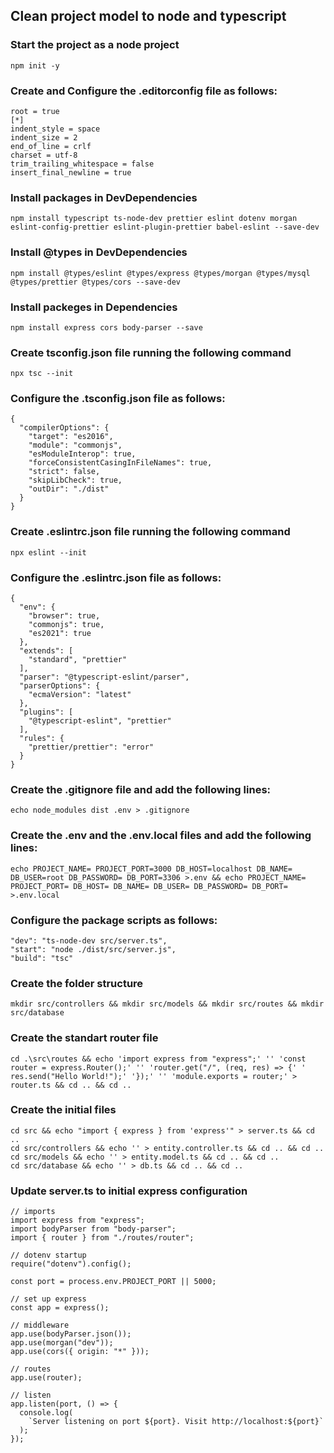 ## Clean project model to node and typescript

### Start the project as a node project

```
npm init -y
```

### Create and Configure the .editorconfig file as follows:

```
root = true
[*]
indent_style = space
indent_size = 2
end_of_line = crlf
charset = utf-8
trim_trailing_whitespace = false
insert_final_newline = true
```

### Install packages in DevDependencies

```
npm install typescript ts-node-dev prettier eslint dotenv morgan eslint-config-prettier eslint-plugin-prettier babel-eslint --save-dev
```

### Install @types in DevDependencies
```
npm install @types/eslint @types/express @types/morgan @types/mysql @types/prettier @types/cors --save-dev
```

### Install packeges in Dependencies
```
npm install express cors body-parser --save
```

### Create tsconfig.json file running the following command

```
npx tsc --init
```

### Configure the .tsconfig.json file as follows:

```
{
  "compilerOptions": {
    "target": "es2016",
    "module": "commonjs",
    "esModuleInterop": true,
    "forceConsistentCasingInFileNames": true,
    "strict": false,
    "skipLibCheck": true,
    "outDir": "./dist"
  }
}
```

### Create .eslintrc.json file running the following command

```
npx eslint --init
```

### Configure the .eslintrc.json file as follows:

```
{
  "env": {
    "browser": true,
    "commonjs": true,
    "es2021": true
  },
  "extends": [
    "standard", "prettier"
  ],
  "parser": "@typescript-eslint/parser",
  "parserOptions": {
    "ecmaVersion": "latest"
  },
  "plugins": [
    "@typescript-eslint", "prettier"
  ],
  "rules": {
    "prettier/prettier": "error"
  }
}
```

### Create the .gitignore file and add the following lines:

```
echo node_modules dist .env > .gitignore
```

### Create the .env and the .env.local files and add the following lines:

```
echo PROJECT_NAME= PROJECT_PORT=3000 DB_HOST=localhost DB_NAME= DB_USER=root DB_PASSWORD= DB_PORT=3306 >.env && echo PROJECT_NAME= PROJECT_PORT= DB_HOST= DB_NAME= DB_USER= DB_PASSWORD= DB_PORT= >.env.local
```

### Configure the package scripts as follows:

```
"dev": "ts-node-dev src/server.ts",
"start": "node ./dist/src/server.js",
"build": "tsc"
```

### Create the folder structure
```
mkdir src/controllers && mkdir src/models && mkdir src/routes && mkdir src/database
```

### Create the standart router file
```
cd .\src\routes && echo 'import express from "express";' '' 'const router = express.Router();' '' 'router.get("/", (req, res) => {' '  res.send("Hello World!");' '});' '' 'module.exports = router;' > router.ts && cd .. && cd ..
```


### Create the initial files
```
cd src && echo "import { express } from 'express'" > server.ts && cd ..
cd src/controllers && echo '' > entity.controller.ts && cd .. && cd ..
cd src/models && echo '' > entity.model.ts && cd .. && cd ..
cd src/database && echo '' > db.ts && cd .. && cd ..
```

### Update server.ts to initial express configuration
```
// imports
import express from "express";
import bodyParser from "body-parser";
import { router } from "./routes/router";

// dotenv startup
require("dotenv").config();

const port = process.env.PROJECT_PORT || 5000;

// set up express
const app = express();

// middleware
app.use(bodyParser.json());
app.use(morgan("dev"));
app.use(cors({ origin: "*" }));

// routes
app.use(router);

// listen
app.listen(port, () => {
  console.log(
    `Server listening on port ${port}. Visit http://localhost:${port}`
  );
});
```

